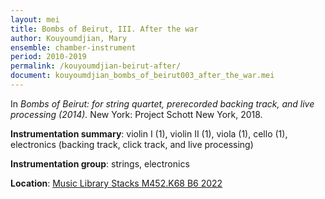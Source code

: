 ```yaml
---
layout: mei
title: Bombs of Beirut, III. After the war
author: Kouyoumdjian, Mary
ensemble: chamber-instrument
period: 2010-2019
permalink: /kouyoumdjian-beirut-after/
document: kouyoumdjian_bombs_of_beirut003_after_the_war.mei
---
```


In *Bombs of Beirut: for string quartet, prerecorded backing track, and live processing (2014).* New York: Project Schott New York, 2018.

**Instrumentation summary**: violin I (1), violin II (1), viola (1), cello (1), electronics (backing track, click track, and live processing)

**Instrumentation group**: strings, electronics

**Location**: <a href="https://tufts.primo.exlibrisgroup.com/permalink/01TUN_INST/1kc9gia/alma991018697966703851" target="_blank">Music Library Stacks M452.K68 B6 2022</a>

